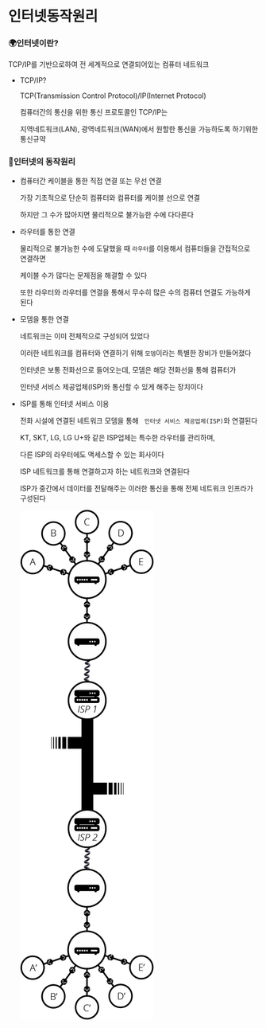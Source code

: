 # 인터넷동작원리

### 🌍인터넷이란?

TCP/IP를 기반으로하여 전 세계적으로 연결되어있는 컴퓨터 네트워크

- TCP/IP?
    
    TCP(Transmission Control Protocol)/IP(Internet Protocol)
    
    컴퓨터간의 통신을 위한 통신 프로토콜인 TCP/IP는 
    
    지역네트워크(LAN), 광역네트워크(WAN)에서 원할한 통신을 가능하도록 하기위한 통신규약
    

### 🔁인터넷의 동작원리

- 컴퓨터간 케이블을 통한 직접 연결 또는 무선 연결
    
    가장 기초적으로 단순히 컴퓨터와 컴퓨터를 케이블 선으로 연결
    
    하지만 그 수가 많아지면 물리적으로 불가능한 수에 다다른다
    
- 라우터를 통한 연결
    
    물리적으로 불가능한 수에 도달했을 때 `라우터`를 이용해서 컴퓨터들을 간접적으로 연결하면
    
    케이블 수가 많다는 문제점을 해결할 수 있다
    
    또한 라우터와 라우터를 연결을 통해서 무수히 많은 수의 컴퓨터 연결도 가능하게 된다
    
- 모뎀을 통한 연결
    
    네트워크는 이미 전체적으로 구성되어 있었다
    
    이러한 네트워크를 컴퓨터와 연결하기 위해 `모뎀`이라는 특별한 장비가 만들어졌다
    
    인터넷은 보통 전화선으로 들어오는데, 모뎀은 해당 전화선을 통해 컴퓨터가 
    
    인터넷 서비스 제공업체(ISP)와 통신할 수 있게 해주는 장치이다
    
- ISP를 통해 인터넷 서비스 이용
    
    전화 시설에 연결된 네트워크 모뎀을 통해 &nbsp; `인터넷 서비스 제공업체(ISP)`와 연결된다
    
    KT, SKT, LG, LG U+와 같은 ISP업체는 특수한 라우터를 관리하며,
    
    다른 ISP의 라우터에도 액세스할 수 있는 회사이다
    
    ISP 네트워크를 통해 연결하고자 하는 네트워크와 연결된다
    
    ISP가 중간에서 데이터를 전달해주는 이러한 통신을 통해 전체 네트워크 인프라가 구성된다

    ![Untitled](../IMAGE/internet.png)